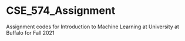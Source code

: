 # CSE_574_Assignment
Assignment codes for Introduction to Machine Learning at University at Buffalo for Fall 2021
